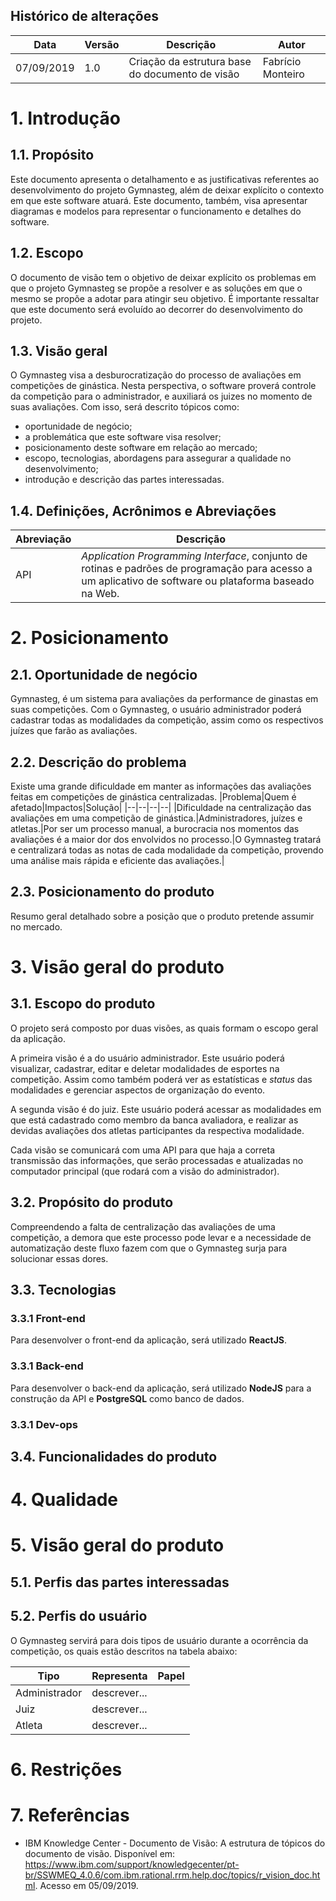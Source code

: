 ## Histórico de alterações
|Data|Versão|Descrição|Autor|
|--|--|--|--|
|07/09/2019|1.0|Criação da estrutura base do documento de visão|Fabrício Monteiro

# 1. Introdução
## 1.1. Propósito
Este documento apresenta o detalhamento e as justificativas referentes ao desenvolvimento do projeto Gymnasteg, além de deixar explícito o contexto em que este software atuará.
Este documento, também, visa apresentar diagramas e modelos para representar o funcionamento e detalhes do software.

## 1.2. Escopo
O documento de visão tem o objetivo de deixar explícito os problemas em que o projeto Gymnasteg se propõe a resolver e as soluções em que o mesmo se propõe a adotar para atingir seu objetivo.
É importante ressaltar que este documento será evoluído ao decorrer do desenvolvimento do projeto.

## 1.3. Visão geral
O Gymnasteg visa a desburocratização do processo de avaliações em competições de ginástica. Nesta perspectiva, o software proverá controle da competição para o administrador, e auxiliará os juizes no momento de suas avaliações.
Com isso, será descrito tópicos como:
- oportunidade de negócio;
- a problemática que este software visa resolver;
- posicionamento deste software em relação ao mercado;
- escopo, tecnologias, abordagens para assegurar a qualidade no desenvolvimento;
- introdução e descrição das partes interessadas.

## 1.4. Definições, Acrônimos e Abreviações
|Abreviação|Descrição|
|--|--|
|API|*Application Programming Interface*, conjunto de rotinas e padrões de programação para acesso a um aplicativo de software ou plataforma baseado na Web.|

# 2. Posicionamento
## 2.1. Oportunidade de negócio
Gymnasteg, é um sistema para avaliações da performance de ginastas em suas competições. Com o Gymnasteg, o usuário administrador poderá cadastrar todas as modalidades da competição, assim como os respectivos juízes que farão as avaliações.

## 2.2. Descrição do problema
Existe uma grande dificuldade em manter as informações das avaliações feitas em competições de ginástica centralizadas.
|Problema|Quem é afetado|Impactos|Solução|
|--|--|--|--|
|Dificuldade na centralização das avaliações em uma competição de ginástica.|Administradores, juízes e atletas.|Por ser um processo manual, a burocracia nos momentos das avaliações é a maior dor dos envolvidos no processo.|O Gymnasteg tratará e centralizará todas as notas de cada modalidade da competição, provendo uma análise mais rápida e eficiente das avaliações.|

## 2.3. Posicionamento do produto
Resumo geral detalhado sobre a posição que o produto pretende assumir no mercado.

# 3. Visão geral do produto
## 3.1. Escopo do produto
O projeto será composto por duas visões, as quais formam o escopo geral da aplicação.

A primeira visão é a do usuário administrador. Este usuário poderá visualizar, cadastrar, editar e deletar modalidades de esportes na competição. Assim como também poderá ver as estatísticas e *status* das modalidades e gerenciar aspectos de organização do evento.

A segunda visão é do juiz. Este usuário poderá acessar as modalidades em que está cadastrado como membro da banca avaliadora, e realizar as devidas avaliações dos atletas participantes da respectiva modalidade.

Cada visão se comunicará com uma API para que haja a correta transmissão das informações, que serão processadas e atualizadas no computador principal (que rodará com a visão do administrador).

## 3.2. Propósito do produto
Compreendendo a falta de centralização das avaliações de uma competição, a demora que este processo pode levar e a necessidade de automatização deste fluxo fazem com que o Gymnasteg surja para solucionar essas dores.

## 3.3. Tecnologias

### 3.3.1 Front-end
Para desenvolver o front-end da aplicação, será utilizado **ReactJS**.

### 3.3.1 Back-end
Para desenvolver o back-end da aplicação, será utilizado **NodeJS** para a construção da API e **PostgreSQL** como banco de dados.
### 3.3.1 Dev-ops

## 3.4. Funcionalidades do produto

# 4. Qualidade

# 5. Visão geral do produto

## 5.1. Perfis das partes interessadas

## 5.2. Perfis do usuário
O Gymnasteg servirá para dois tipos de usuário durante a ocorrência da competição, os quais estão descritos na tabela abaixo:
 
|Tipo|Representa|Papel|
|--|--|--|
|Administrador|descrever...|
|Juiz|descrever...|
|Atleta|descrever...|

# 6. Restrições

# 7. Referências
- IBM Knowledge Center - Documento de Visão: A estrutura de tópicos do documento de visão. Disponível em: https://www.ibm.com/support/knowledgecenter/pt-br/SSWMEQ_4.0.6/com.ibm.rational.rrm.help.doc/topics/r_vision_doc.html. Acesso em 05/09/2019.